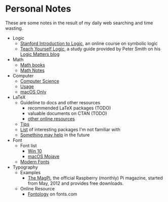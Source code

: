 # Personal Notes
These are some notes in the result of my daily web searching and time wasting.

* Logic
  * [Stanford Introduction to Logic](http://logic.stanford.edu/intrologic/homepage/index.html), an online course on symbolic logic
  * [Teach Yourself Logic](https://www.logicmatters.net/tyl/), a study guide provided by Peter Smith on his [Logic Matters blog](https://www.logicmatters.net/)
* Math
  * [Math books](sub/math-books.md)
  * [Math Notes](sub/math-notes.md)
* Computer
  * [Computer Science](sub/computer-science.md)
  * [Usage](sub/computer-usage.md)
  * [macOS Only](sub/macos.md)
* LaTeX
  * Guideline to docs and other resources
    * recommended LaTeX packages (TODO)
    * valuable documents on CTAN (TODO)
    * [other online resources](sub/online-resources.md)
  * [Tips](sub/tips.md)
  * [List](sub/interesting-packages.md) of interesting packages I'm not familiar with
  * [Something may help](sub/may-help.md) in the future
* Font
  * Font list
    * [Win 10](https://docs.microsoft.com/en-us/typography/fonts/windows_10_font_list)
    * [macOS Mojave](https://support.apple.com/en-us/HT208968)
  * [Modern Fonts](sub/fonts-modern.md)
* Typography
  * Examples
    * [The MagPi](https://www.raspberrypi.org/magpi/), the official Raspberry (monthly) Pi magazine, started from May, 2012 and provides free downloads.
  * Online Resource
    * [Fontology](https://www.fonts.com/content/learning/fontology) on fonts.com


